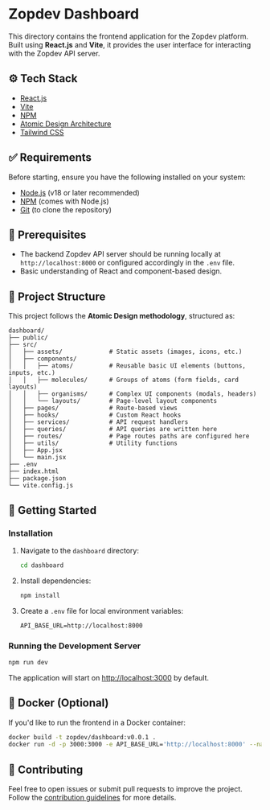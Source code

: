 # Zopdev Dashboard

This directory contains the frontend application for the Zopdev platform. Built using **React.js**
and **Vite**, it provides the user interface for interacting with the Zopdev API server.

## ⚙️ Tech Stack

- [React.js](https://reactjs.org/)
- [Vite](https://vitejs.dev/)
- [NPM](https://www.npmjs.com/)
- [Atomic Design Architecture](https://bradfrost.com/blog/post/atomic-web-design/)
- [Tailwind CSS](https://tailwindcss.com/)

## ✅ Requirements

Before starting, ensure you have the following installed on your system:

- [Node.js](https://nodejs.org/) (v18 or later recommended)
- [NPM](https://www.npmjs.com/) (comes with Node.js)
- [Git](https://git-scm.com/) (to clone the repository)

## 🧰 Prerequisites

- The backend Zopdev API server should be running locally at `http://localhost:8000` or configured
  accordingly in the `.env` file.
- Basic understanding of React and component-based design.

## 🧩 Project Structure

This project follows the **Atomic Design methodology**, structured as:

```
dashboard/
├── public/
├── src/
│   ├── assets/             # Static assets (images, icons, etc.)
│   ├── components/
│   │   ├── atoms/          # Reusable basic UI elements (buttons, inputs, etc.)
│   │   ├── molecules/      # Groups of atoms (form fields, card layouts)
│   │   ├── organisms/      # Complex UI components (modals, headers)
│   │   └── layouts/        # Page-level layout components
│   ├── pages/              # Route-based views
│   ├── hooks/              # Custom React hooks
│   ├── services/           # API request handlers
│   ├── queries/            # API queries are written here
│   ├── routes/             # Page routes paths are configured here
│   ├── utils/              # Utility functions
│   ├── App.jsx
│   └── main.jsx
├── .env
├── index.html
├── package.json
└── vite.config.js
```

## 🚀 Getting Started

### Installation

1. Navigate to the `dashboard` directory:

   ```bash
   cd dashboard
   ```

2. Install dependencies:

   ```bash
   npm install
   ```

3. Create a `.env` file for local environment variables:

   ```env
   API_BASE_URL=http://localhost:8000
   ```

### Running the Development Server

```bash
npm run dev
```

The application will start on [http://localhost:3000](http://localhost:3000) by default.

## 🐳 Docker (Optional)

If you'd like to run the frontend in a Docker container:

```bash
docker build -t zopdev/dashboard:v0.0.1 .
docker run -d -p 3000:3000 -e API_BASE_URL='http://localhost:8000' --name zop-ui zopdev/dashboard:v0.2.0
```

## 🤝 Contributing

Feel free to open issues or submit pull requests to improve the project. Follow the
[contribution guidelines](../CONTRIBUTING.md) for more details.

